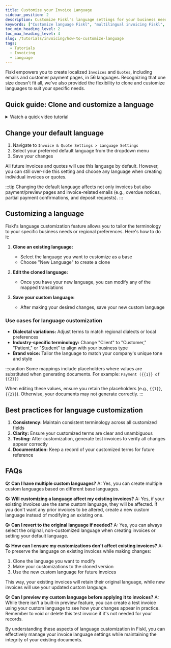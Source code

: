```yaml
---
title: Customize your Invoice Language
sidebar_position: 2
description: Customize Fiskl's language settings for your business needs. Tailor invoices and communications to your regional and linguistic preferences.
keywords: ["Customize language Fiskl", "multilingual invoicing Fiskl", "language settings Fiskl", "regional customization Fiskl", "Fiskl communication"]
toc_min_heading_level: 2
toc_max_heading_level: 4
slug: /tutorials/invoicing/how-to-customize-language
tags:
  - Tutorials
  - Invoicing
  - Language
---
```


Fiskl empowers you to create localized `Invoices` and `Quotes`, including emails and customer payment pages, in 56 languages. Recognizing that one size doesn't fit all, we've also provided the flexibility to clone and customize languages to suit your specific needs.

## Quick guide: Clone and customize a language

<details>
<summary>Watch a quick video tutorial</summary>
<div style={{ position: 'relative', paddingBottom: '56.25%', height: 0, width: '100%' }}>
<iframe
style={{ position: 'absolute', top: 0, left: 0, width: '100%', height: '100%', border: 0 }}
src="https://demo.fiskl.com/e/cm13gdq1600chmh0c3rgskuib/tour"
allowFullScreen
webkitallowfullscreen="true"
mozallowfullscreen="true"
allowtransparency="true"
></iframe>
</div>
</details>

## Change your default language

1. Navigate to `Invoice & Quote Settings > Language Settings`
2. Select your preferred default language from the dropdown menu
3. Save your changes

All future invoices and quotes will use this language by default. However, you can still over-ride this setting and choose any language when creating individual invoices or quotes.

:::tip
Changing the default language affects not only invoices but also payment/preview pages and invoice-related emails (e.g., overdue notices, partial payment confirmations, and deposit requests).
:::

## Customizing a language

Fiskl's language customization feature allows you to tailor the terminology to your specific business needs or regional preferences. Here's how to do it:

1. **Clone an existing language:**
   - Select the language you want to customize as a base
   - Choose "New Language" to create a clone

2. **Edit the cloned language:**
   - Once you have your new language, you can modify any of the mapped translations

3. **Save your custom language:**
   - After making your desired changes, save your new custom language

### Use cases for language customization

- **Dialectal variations:** Adjust terms to match regional dialects or local preferences
- **Industry-specific terminology:** Change "Client" to "Customer," "Patient," or "Student" to align with your business type
- **Brand voice:** Tailor the language to match your company's unique tone and style

:::caution
Some mappings include placeholders where values are substituted when generating documents. For example: `Payment ({{1}} of {{2}})`

When editing these values, ensure you retain the placeholders (e.g., `{{1}}`, `{{2}}`). Otherwise, your documents may not generate correctly.
:::

## Best practices for language customization

1. **Consistency:** Maintain consistent terminology across all customized fields
2. **Clarity:** Ensure your customized terms are clear and unambiguous
3. **Testing:** After customization, generate test invoices to verify all changes appear correctly
4. **Documentation:** Keep a record of your customized terms for future reference

## FAQs

**Q: Can I have multiple custom languages?**
A: Yes, you can create multiple custom languages based on different base languages.

**Q: Will customizing a language affect my existing invoices?**
A: Yes, if your existing invoices use the same custom language, they will be affected. If you don't want any prior invoices to be altered, create a new custom language instead of modifying an existing one.

**Q: Can I revert to the original language if needed?**
A: Yes, you can always select the original, non-customized language when creating invoices or setting your default language.

**Q: How can I ensure my customizations don't affect existing invoices?**
A: To preserve the language on existing invoices while making changes:
1. Clone the language you want to modify
2. Make your customizations to the cloned version
3. Use the new custom language for future invoices

This way, your existing invoices will retain their original language, while new invoices will use your updated custom language.

**Q: Can I preview my custom language before applying it to invoices?**
A: While there isn't a built-in preview feature, you can create a test invoice using your custom language to see how your changes appear in practice. Remember to void or delete this test invoice if it's not needed for your records.

By understanding these aspects of language customization in Fiskl, you can effectively manage your invoice language settings while maintaining the integrity of your existing documents.
